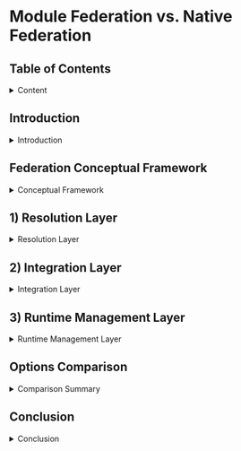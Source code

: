 # Module Federation vs. Native Federation

## Table of Contents

<details>
<summary>Content</summary>

1. [Introduction](#introduction)
2. [Federation Conceptual Framework](#federation-conceptual-framework)
3. [Resolution Layer](#1-resolution-layer)
    1. [Runtime Initialization](#1a-runtime-initialization)
        - Configurability
        - Independence
    2. [Code Resolution](#1b-code-resolution)
        - Initial Load Performance
    3. [Real-World Impact](#resolution-layer-real-world-impact)
4. [Integration Layer](#2-integration-layer)
    1. [Dependency Resolution](#2a-dependency-resolution)
        - Version Management
        - Sharing Strategy
    2. [Module Integration](#2b-module-integration)
        - Initialization Control
        - Scope Isolation
        - Error Handling
    3. [Real-World Impact](#integration-layer-real-world-impact)
5. [Runtime Management Layer](#3-runtime-management-layer)
    1. [Runtime Control](#3a-runtime-control)
        - Module Loading
        - Lifecycle Management
        - Module Graph Management
    2. [Runtime Extension](#3b-runtime-extension)
        - Plugin Support
        - Error Handling
        - Monitoring Capabilities
    3. [Real-World Impact](#runtime-management-layer-real-world-impact)
6. [Options Comparison](#options-comparison)
7. [Conclusion](#conclusion)

</details>

## Introduction

<details>
<summary>Introduction</summary>

Module Federation (MF) and Native Federation (NF) offer two distinct approaches to code federation, each with strengths and weaknesses. The choice depends on application needs.

This document compares both approaches using the Federation Conceptual Framework, evaluating their strengths and weaknesses within a standardized model.

</details>

## Federation Conceptual Framework

<details>
<summary>Conceptual Framework</summary>



</details>

## 1) Resolution Layer

<details>
<summary>Resolution Layer</summary>

The Resolution Layer is the first step in federation, where code is resolved and loaded into the consumer's runtime. It consists of:

1.a) Runtime Initialization: Configuring the runtime environment
1.b) Code Resolution: Loading remote modules into the consumer runtime

### 1.a) Runtime Initialization

Measured by:

- **Configurability**: Runtime configuration options
- **Independence**: Support for independent runtimes

| Property        | Native Federation | Module Federation |
|----------------|------------------|-------------------|
| Configurability | ❌ No runtime share scope configuration | ✅ Supports runtime dependency configuration |
| Independence   | ❌ No independent runtime support | ✅ Supports independent runtimes |

#### Configurability

Module Federation [init](https://module-federation.io/guide/basic/runtime.html#init) allows runtime share scope configuration.

#### Independence

Native Federation relies on import maps, requiring all remotes to be defined in the host, introducing tight coupling. Module Federation supports independent runtimes, allowing services to load dynamically without host coordination.

**Example:** With Module Federation, products like Thread can manage service dependencies independently, such as Content Viewer, without host involvement.

### 1.b) Code Resolution

Native Federation uses browser-native Import Maps, while Module Federation employs a Container API that loads modules via a JSON manifest and Webpack's container runtime.

Measured by:

- **Initial Load Performance**: Network calls, render-blocking resources, LCP, CPU throttle

| Property                | Native Federation | Module Federation |
|-------------------------|------------------|-------------------|
| Initial Load Performance | ❌ | ✅ |
| Network Calls          | 19               | 11                |
| Render-Blocking Resources | 1 | 0 |
| LCP (Normal) | 110ms | 50ms |
| LCP (Fast 4G) | 1.48s | 0.62s |
| LCP (Slow 4G) | 5.03s | 2.14s |
| LCP (3G) | 17.70s | 6.14s |
| LCP (CPU Throttle 20x) | 0.89s | 0.49s |
| Runtime Init | 24.86ms | 18.73ms |

#### Initial Load Performance

Native Federation requires more network requests, impacting performance on poor connections. A render-blocking resource (`es-module-shims.js`) further slows app loading if bottlenecked.

### Resolution Layer Real-World Impact

- **Module Federation**: Lower bounce rates, better conversion, improved performance on low-end devices.
- **Native Federation**: Higher bounce rates, limited reach in emerging markets, best suited for robust infrastructure.

</details>

## 2) Integration Layer

<details>
<summary>Integration Layer</summary>

Handles how federated remotes integrate into the consumer runtime.

### 2.a) Dependency Resolution

Measured by:

- **Version Management**: Dependency version handling
- **Sharing Strategy**: Shared dependency handling

| Property | Native Federation | Module Federation |
|----------|------------------|-------------------|
| Version Management | ✅ Import Maps | ✅ Semver ranges |
| Sharing Strategy | ✅ Build-time configuration | ✅ Flexible sharing strategies |

### 2.b) Module Integration

Measured by:

- **Initialization Control**: Control over module initialization
- **Scope Isolation**: Module boundary management
- **Error Handling**: Error recovery mechanisms

| Property | Native Federation | Module Federation |
|----------|------------------|-------------------|
| Initialization Control | ❌ Standard ESM | ✅ Container API |
| Scope Isolation | ❌ Basic scoping | ✅ Enhanced isolation |
| Error Handling | ❌ Manual handling | ✅ Built-in handling |

### Integration Layer Real-World Impact

- **Module Federation**: Supports authentication, feature flagging, and global state management.
- **Native Federation**: Requires additional implementation for authentication and state synchronization.

</details>

## 3) Runtime Management Layer

<details>
<summary>Runtime Management Layer</summary>

Handles runtime execution management.

### 3.a) Runtime Control

| Property | Native Federation | Module Federation |
|----------|------------------|-------------------|
| Module Loading | ❌ Limited control | ✅ Programmatic control |
| Lifecycle Management | ❌ Basic ESM lifecycle | ✅ Full lifecycle control |
| Module Graph Management | ✅ Basic support | ✅ Advanced control |

### 3.b) Runtime Extension

| Property | Native Federation | Module Federation |
|----------|------------------|-------------------|
| Plugin Support | ❌ No plugin system | ✅ Extensible plugin system |
| Security Controls | ❌ Manual implementation | ✅ Plugin-based security framework |
| Error Handling | ❌ Manual | ✅ Built-in recovery |
| Monitoring Capabilities | ❌ Limited | ✅ Comprehensive |

### Runtime Management Layer Real-World Impact

- **Module Federation**: Enhanced security, error handling, and monitoring.
- **Native Federation**: Higher manual effort for security and error management.

</details>

## Options Comparison

<details>
<summary>Comparison Summary</summary>

Module Federation offers greater flexibility, while Native Federation prioritizes simplicity.

| Federation Layer | Native Federation | Module Federation |
|----------------|-----------------|-----------------|
| Resolution | More network calls, render-blocking resources, slower LCP | Fewer network calls, no render-blocking resources, better LCP |
| Integration | Exact version matching, basic scoping, manual error handling | Semver range support, enhanced isolation, built-in error handling |
| Management | Limited runtime control, no plugins, basic monitoring | Programmatic control, extensible plugin system, comprehensive monitoring |

</details>

## Conclusion

<details>
<summary>Conclusion</summary>

| Layer | Module Federation | Native Federation |
| ----- | ---------------- | ----------------- |
| Resolution | Faster initial page loads, independent runtime support, better performance on slow networks | Higher bounce rates, limited scalability, additional coordination overhead |
| Integration | Team autonomy, better dependency management, optimized performance | Simple onboarding, higher storage and bandwidth costs |
| Management | Customization, scalability, monitoring, and error recovery | Suitable for smaller teams, potential refactoring needs |

This comparison highlights that Module Federation offers greater flexibility at the cost of complexity, while Native Federation provides simplicity with some trade-offs. The choice should be based on project complexity, team expertise, and performance needs.

</details>
